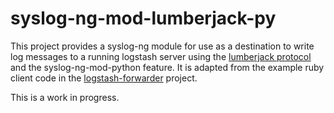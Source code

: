 # syslog-ng-mod-lumberjack-py

This project provides a syslog-ng module for use as a destination to write log messages to a running logstash server using the [lumberjack protocol](https://github.com/elastic/logstash-forwarder/blob/master/PROTOCOL.md) and the syslog-ng-mod-python feature. It is adapted from the example ruby client code in the [logstash-forwarder](https://github.com/elastic/logstash-forwarder) project.

This is a work in progress.

